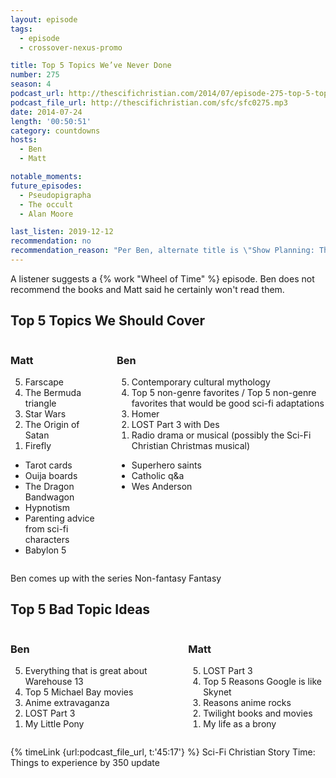 ```yaml
---
layout: episode
tags:
  - episode
  - crossover-nexus-promo

title: Top 5 Topics We’ve Never Done
number: 275
season: 4
podcast_url: http://thescifichristian.com/2014/07/episode-275-top-5-topics-weve-never-done/
podcast_file_url: http://thescifichristian.com/sfc/sfc0275.mp3
date: 2014-07-24
length: '00:50:51'
category: countdowns
hosts:
  - Ben
  - Matt

notable_moments: 
future_episodes:
  - Pseudopigrapha
  - The occult
  - Alan Moore

last_listen: 2019-12-12
recommendation: no
recommendation_reason: "Per Ben, alternate title is \"Show Planning: The Episode\""
---
```

A listener suggests a {% work "Wheel of Time" %} episode. Ben does not recommend the books and Matt said he certainly won't read them. 

<div class="top-five">
  <h2 class="has-text-centered">Top 5 Topics We Should Cover</h2>
  <div class="columns">
    <div class="column matt">
      <h3>Matt</h3>
      <ol reversed>
        <li>Farscape 
        <li>The Bermuda triangle
        <li>Star Wars
        <li>The Origin of Satan 
        <li>Firefly
      </ol>
      <ul class="runner-ups">
        <li>Tarot cards
        <li>Ouija boards
        <li>The Dragon Bandwagon
        <li>Hypnotism
        <li>Parenting advice from sci-fi characters 
        <li>Babylon 5
      </ul>
    </div>
    <div class="column ben">
      <h3>Ben</h3>
      <ol reversed>
        <li>Contemporary cultural mythology
        <li>Top 5 non-genre favorites / Top 5 non-genre favorites that would be good sci-fi adaptations 
        <li>Homer
        <li>LOST Part 3 with Des 
        <li>Radio drama or musical (possibly the Sci-Fi Christian Christmas musical) 
      </ol>
      <ul class="runner-ups">
        <li>Superhero saints
        <li>Catholic q&a
        <li>Wes Anderson
      </ul>
    </div>
  </div>
</div>

Ben comes up with the series Non-fantasy Fantasy

<div class="top-five">
  <h2 class="has-text-centered">Top 5 Bad Topic Ideas</h2>
  <div class="columns">
    <div class="column ben">
      <h3>Ben</h3>
      <ol reversed>
        <li>Everything that is great about Warehouse 13
        <li>Top 5 Michael Bay movies
        <li>Anime extravaganza
        <li>LOST Part 3
        <li>My Little Pony
      </ol>
    </div>
    <div class="column matt">
      <h3>Matt</h3>
      <ol reversed>
        <li>LOST Part 3
        <li>Top 5 Reasons Google is like Skynet
        <li>Reasons anime rocks
        <li>Twilight books and movies
        <li>My life as a brony
      </ol>
    </div>
  </div>
</div>

{% timeLink {url:podcast_file_url, t:'45:17'} %}  Sci-Fi Christian Story Time: Things to experience by 350 update